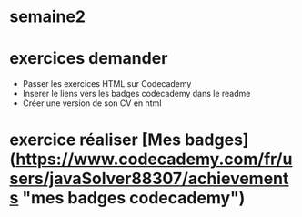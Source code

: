 # semaine2

# exercices demander
* Passer les exercices HTML sur Codecademy
* Inserer le liens vers les badges codecademy dans le readme
* Créer une version de son CV en html

# exercice réaliser  [Mes badges] (https://www.codecademy.com/fr/users/javaSolver88307/achievements "mes badges codecademy")
